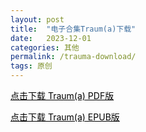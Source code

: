 ```yaml
---
layout: post
title:  "电子合集Traum(a)下载"
date:   2023-12-01
categories: 其他
permalink: /trauma-download/
tags: 原创
---
```


<a href="/assets/Downloads/Traum(a).pdf" class="download-button" download style="color: black;"><i class="fa fa-file-pdf"></i> 点击下载 Traum(a) PDF版</a>

<a href="/assets/Downloads/Traum(a).epub" class="download-button" download style="color: black;"><i class="fa fa-book"></i> 点击下载 Traum(a) EPUB版</a>



